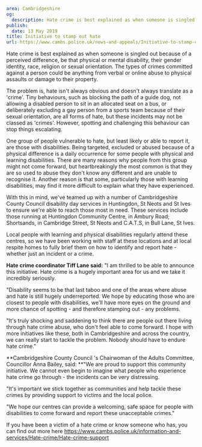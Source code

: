 ```yaml
area: Cambridgeshire
og:
  description: Hate crime is best explained as when someone is singled out because of a perceived difference, be that physical or mental disability, their gender identity, race, religion or sexual orientation. The types of crimes committed against a person could be anything from verbal or online abuse to physical assaults or damage to their property.
publish:
  date: 13 May 2019
title: Initiative to stamp out hate
url: https://www.cambs.police.uk/news-and-appeals/Initiative-to-stamp-out-hate
```

Hate crime is best explained as when someone is singled out because of a perceived difference, be that physical or mental disability, their gender identity, race, religion or sexual orientation. The types of crimes committed against a person could be anything from verbal or online abuse to physical assaults or damage to their property.

The problem is, hate isn't always obvious and doesn't always translate as a 'crime'. Tiny behaviours, such as blocking the path of a guide dog, not allowing a disabled person to sit in an allocated seat on a bus, or deliberately excluding a gay person from a sports team because of their sexual orientation, are all forms of hate, but these incidents may not be classed as 'crimes'. However, spotting and challenging this behaviour can stop things escalating.

One group of people vulnerable to hate, but least likely or able to report it, are those with disabilities. Being targeted, excluded or abused because of a physical difference is a daily occurrence for some people with physical and learning disabilities. There are many reasons why people from this group might not come forward, but heartbreakingly the most common is that they are so used to abuse they don't know any different and are unable to recognise it. Another reason is that some, particularly those with learning disabilities, may find it more difficult to explain what they have experienced.

With this in mind, we've teamed up with a number of Cambridgeshire County Council disability day services in Huntingdon, St Neots and St Ives to ensure we're able to reach those most in need. These services include those running at Huntingdon Community Centre, in Ambury Road; Shortsands, in Cambridge Street, St Neots and C.A.T.S, in Bull Lane, St Ives.

Local people with learning and physical disabilities regularly attend these centres, so we have been working with staff at these locations and at local respite homes to fully brief them on how to identify and report hate - whether just an incident or a crime.

**Hate crime coordinator Tiff Lane said:** "I am thrilled to be able to announce this initiative. Hate crime is a hugely important area for us and we take it incredibly seriously.

"Disability seems to be that last taboo and one of the areas where abuse and hate is still hugely underreported. We hope by educating those who are closest to people with disabilities, we'll have more eyes on the ground and more chance of spotting - and therefore stamping out - any problems.

"It's truly shocking and saddening to think there are people out there living through hate crime abuse, who don't feel able to come forward. I hope with more initiatives like these, both in Cambridgeshire and across the country, we can really start to tackle the problem. Nobody should have to endure hate crime."

**Cambridgeshire County Council 's Chairwoman of the Adults Committee, Councillor Anna Bailey, said: **"We are proud to support this community initiative. We cannot even begin to imagine what people who experience hate crime go through - the incidents can be very distressing.

"It's important we stick together as communities and help tackle these crimes by providing support to victims and the local police.

"We hope our centres can provide a welcoming, safe space for people with disabilities to come forward and report these unacceptable crimes."

If you have been a victim of a hate crime or know someone who has, you can find out more here https://www.cambs.police.uk/information-and-services/Hate-crime/Hate-crime-support
